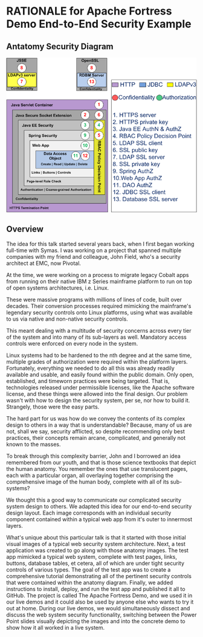 # RATIONALE for Apache Fortress Demo End-to-End Security Example

## Antatomy Security Diagram
 ![Apache Fortress Demo Security Layers](src/main/javadoc/doc-files/Demo2-Block-Diagram.png  "Apache Fortress Demo")


## Overview

The idea for this talk started several years back, when I first began working full-time with Symas. I was working on a project that spanned multiple companies with my friend and colleague, John Field, who's a security architect at EMC, now Pivotal.

At the time, we were working on a process to migrate legacy Cobalt apps from running on their native IBM z Series mainframe platform to run on top of open systems architectures, i.e. Linux.

These were massive programs with millions of lines of code, built over decades. Their conversion processes required mimicking the mainframe's legendary security controls onto Linux platforms, using what was available to us via native and non-native security controls.

This meant dealing with a multitude of security concerns across every tier of the system and into many of its sub-layers as well. Mandatory access controls were enforced on every node in the system.

Linux systems had to be hardened to the nth degree and at the same time, multiple grades of authorization were required within the platform layers. Fortunately, everything we needed to do all this was already readily available and usable, and easily found within the public domain.
Only open, established, and timeworn practices were being targeted. That is, technologies released under permissible licenses, like the Apache software license, and these things were allowed into the final design. Our problem wasn't with how to design the security system, per se, nor how to build it. Strangely, those were the easy parts.

The hard part for us was how do we convey the contents of its complex design to others in a way that is understandable? Because, many of us are not, shall we say, security afflicted, so despite recommending only best practices, their concepts remain arcane, complicated, and generally not known to the masses.

To break through this complexity barrier, John and I borrowed an idea remembered from our youth, and that is those science textbooks that depict the human anatomy. You remember the ones that use translucent pages, each with a particular organ, all overlaying together comprising the comprehensive image of the human body, complete with all of its sub-systems?

We thought this a good way to communicate our complicated security system design to others. We adapted this idea for our end-to-end security design layout. Each image corresponds with an individual security component contained within a typical web app from it's outer to innermost layers.

What's unique about this particular talk is that it started with those initial visual images of a typical web security system architecture.  Next, a test application was created to go along with those anatomy images. The test app mimicked a typical web system, complete with test pages, links, buttons, database tables, et cetera, all of which are under tight security controls of various types.  The goal of the test app was to create a comprehensive tutorial demonstrating all of the pertinent security controls that were contained within the anatomy diagram. Finally, we added instructions to install, deploy, and run the test app and published it all to GitHub.  The project is called The Apache Fortress Demo, and we used it in our live demos and it could also be used by anyone else who wants to try it out at home. During our live demos, we would simultaneously dissect and discuss the web system security functionality, switching between the Power Point slides visually depicting the images and into the concrete demo to show how it all worked in a live system.

